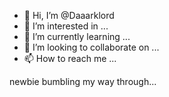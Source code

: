 - 👋 Hi, I’m @Daaarklord
- 👀 I’m interested in ...
- 🌱 I’m currently learning ...
- 💞️ I’m looking to collaborate on ...
- 📫 How to reach me ...

<!---
Daaarklord/Daaarklord is a ✨ special ✨ repository because its `README.md` (this file) appears on your GitHub profile.
You can click the Preview link to take a look at your changes.
--->newbie bumbling my way through...

